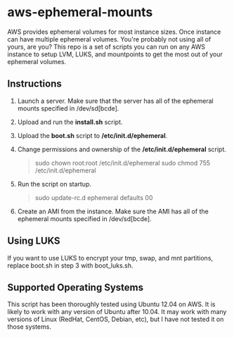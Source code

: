 aws-ephemeral-mounts
====================

AWS provides ephemeral volumes for most instance sizes. Once instance can have multiple ephemeral volumes. You're probably not using all of yours, are you? This repo is a set of scripts you can run on any AWS instance to setup LVM, LUKS, and mountpoints to get the most out of your ephemeral volumes.

Instructions
------------

1. Launch a server. Make sure that the server has all of the ephemeral mounts specified in /dev/sd[bcde].
2. Upload and run the __install.sh__ script.
3. Upload the __boot.sh__ script to __/etc/init.d/ephemeral__.
4. Change permissions and ownership of the __/etc/init.d/ephemeral__ script.

	> sudo chown root:root /etc/init.d/ephemeral
	> sudo chmod 755 /etc/init.d/ephemeral

5. Run the script on startup.

	> sudo update-rc.d ephemeral defaults 00

6. Create an AMI from the instance. Make sure the AMI has all of the ephemeral mounts specified in /dev/sd[bcde].

Using LUKS
----------

If you want to use LUKS to encrypt your tmp, swap, and mnt partitions, replace boot.sh in step 3 with boot_luks.sh.

Supported Operating Systems
---------------------------

This script has been thoroughly tested using Ubuntu 12.04 on AWS. It is likely to work with any version of Ubuntu after 10.04. It may work with many versions of Linux (RedHat, CentOS, Debian, etc), but I have not tested it on those systems.


